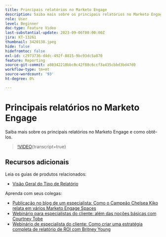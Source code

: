 ```yaml
---
title: Principais relatórios no Marketo Engage
description: Saiba mais sobre os principais relatórios no Marketo Engage e como obtê-los.
role: User
level: Beginner
doc-type: Feature Video
last-substantial-update: 2023-09-06T00:00:00Z
jira: KT-13261
thumbnail: 3420138.jpeg
hide: false
hidefromtoc: false
exl-id: c2973736-d4dc-492f-8815-9bc93dc5a870
feature: Reporting
source-git-commit: a80342218bbc8c42f88c6ccf3a435cbbd3bd47d0
workflow-type: tm+mt
source-wordcount: '93'
ht-degree: 0%

---
```


# Principais relatórios no Marketo Engage

Saiba mais sobre os principais relatórios no Marketo Engage e como obtê-los.

>[!VIDEO](https://video.tv.adobe.com/v/3420138/?learn=on){transcript=true}

## Recursos adicionais

Leia os guias de produtos relacionados:

* [Visão Geral do Tipo de Relatório](https://experienceleague.adobe.com/docs/marketo/using/product-docs/reporting/basic-reporting/report-types/report-type-overview.html?lang=pt-BR)

Aprenda com seus colegas:

* [Publicação no blog de um especialista: Como o Campeão Chelsea Kiko relata em vários Marketo Engage Spaces](https://nation.marketo.com/t5/product-blogs/how-marketo-champion-chelsea-kiko-reports-in-various-marketo/ba-p/242627)
* [Webinário para especialistas do cliente: além das noções básicas com Courtney Tobe](https://nation.marketo.com/t5/product-blogs/on-demand-webinar-beyond-the-basics-marketo-reporting/ba-p/302116)
* [Webinário de especialista do cliente: Como criar uma estratégia completa de relatório de ROI com Britney Young](https://nation.marketo.com/t5/product-blogs/on-demand-webinar-rounding-out-your-reporting-how-to-build-a/ba-p/319082)
